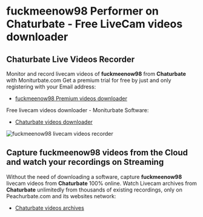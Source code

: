 # fuckmeenow98 Performer on Chaturbate - Free LiveCam videos downloader

## Chaturbate Live Videos Recorder

Monitor and record livecam videos of **fuckmeenow98** from **Chaturbate** with Moniturbate.com
Get a premium trial for free by just and only registering with your Email address:
* [fuckmeenow98 Premium videos downloader](https://moniturbate.com/request-demo-licence-key.html)

Free livecam videos downloader - Moniturbate Software:
* [Chaturbate videos downloader](https://moniturbate.com/moniturbate-download-software.html)

![fuckmeenow98 livecam videos recorder](https://peachurnet.com/templates/moniturbate-software.png)


## Capture fuckmeenow98 videos from the Cloud and watch your recordings on Streaming

Without the need of downloading a software, capture **fuckmeenow98** livecam videos from **Chaturbate** 100% online.
Watch Livecam archives from **Chaturbate** unlimitedly from thousands of existing recordings, only on Peachurbate.com and its websites network:
* [Chaturbate videos archives](https://peachurnet.com/)